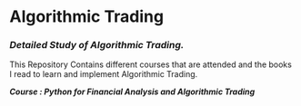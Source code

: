 # **Algorithmic Trading**
### *Detailed Study of Algorithmic Trading.*
This Repository Contains different courses that are attended and the books I read to learn and implement Algorithmic Trading.

***Course : Python for Financial Analysis and Algorithmic Trading***

